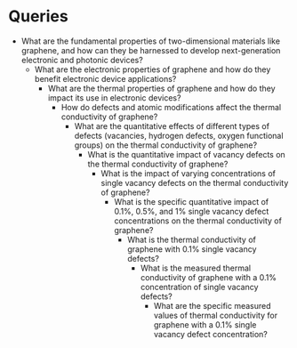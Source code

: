# Queries

- What are the fundamental properties of two-dimensional materials like graphene, and how can they be harnessed to develop next-generation electronic and photonic devices?
    - What are the electronic properties of graphene and how do they benefit electronic device applications?
        - What are the thermal properties of graphene and how do they impact its use in electronic devices?
            - How do defects and atomic modifications affect the thermal conductivity of graphene?
                - What are the quantitative effects of different types of defects (vacancies, hydrogen defects, oxygen functional groups) on the thermal conductivity of graphene?
                    - What is the quantitative impact of vacancy defects on the thermal conductivity of graphene?
                        - What is the impact of varying concentrations of single vacancy defects on the thermal conductivity of graphene?
                            - What is the specific quantitative impact of 0.1%, 0.5%, and 1% single vacancy defect concentrations on the thermal conductivity of graphene?
                                - What is the thermal conductivity of graphene with 0.1% single vacancy defects?
                                    - What is the measured thermal conductivity of graphene with a 0.1% concentration of single vacancy defects?
                                        - What are the specific measured values of thermal conductivity for graphene with a 0.1% single vacancy defect concentration?
